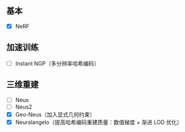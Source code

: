 ## 基本
- [x] NeRF

## 加速训练
- [ ] Instant NGP（多分辨率哈希编码）

## 三维重建
- [ ] Neus
- [ ] Neus2
- [x] Geo-Neus（加入显式几何约束）
- [x] Neuralangelo（提高哈希编码重建质量：数值梯度 + 渐进 LOD 优化）
